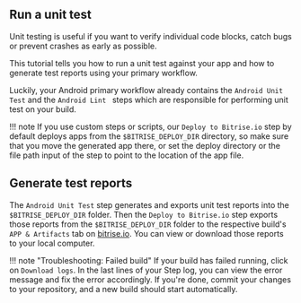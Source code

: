 
## Run a unit test

Unit testing is useful if you want to verify individual code blocks, catch bugs or prevent crashes as early as possible.

This tutorial tells you how to run a unit test against your app and how to generate test reports using your primary workflow.

Luckily, your Android primary workflow already contains the `Android Unit Test` and the `Android Lint ` steps which are responsible for performing unit test on your build.

!!! note
    If you use custom steps or scripts, our `Deploy to Bitrise.io` step by default deploys apps from the `$BITRISE_DEPLOY_DIR` directory, so make sure that you move the generated app there, or set the deploy directory or the file path input of the step to point to the location of the app file.

## Generate test reports

The `Android Unit Test` step generates and exports unit test reports into the `$BITRISE_DEPLOY_DIR` folder. Then the `Deploy to Bitrise.io` step exports those reports from the `$BITRISE_DEPLOY_DIR` folder to the respective build's `APP & Artifacts` tab on [bitrise.io](https://www.bitrise.io). You can view or download those reports to your local computer.

!!! note "Troubleshooting: Failed build"
    If your build has failed running, click on `Download logs`. In the last lines of your Step log, you can view the error message and fix the error accordingly. If you're done, commit your changes to your repository, and a new build should start automatically.
